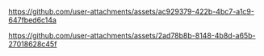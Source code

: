 https://github.com/user-attachments/assets/ac929379-422b-4bc7-a1c9-647fbed6c14a


https://github.com/user-attachments/assets/2ad78b8b-8148-4b8d-a65b-27018628c45f
